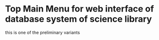 # Top Main Menu for web interface of database system of science library
this is one of the preliminary variants
